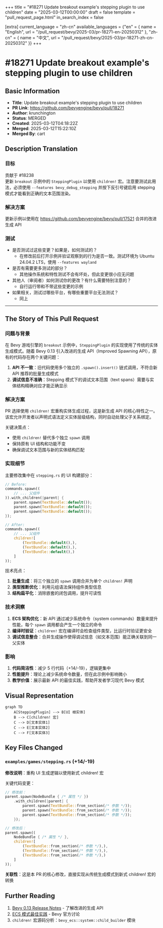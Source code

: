 +++
title = "#18271 Update breakout example's stepping plugin to use children"
date = "2025-03-12T00:00:00"
draft = false
template = "pull_request_page.html"
in_search_index = false

[extra]
current_language = "zh-cn"
available_languages = {"en" = { name = "English", url = "/pull_request/bevy/2025-03/pr-18271-en-20250312" }, "zh-cn" = { name = "中文", url = "/pull_request/bevy/2025-03/pr-18271-zh-cn-20250312" }}
+++

# #18271 Update breakout example's stepping plugin to use children

## Basic Information
- **Title**: Update breakout example's stepping plugin to use children
- **PR Link**: https://github.com/bevyengine/bevy/pull/18271
- **Author**: krunchington
- **Status**: MERGED
- **Created**: 2025-03-12T04:18:22Z
- **Merged**: 2025-03-12T15:22:10Z
- **Merged By**: cart

## Description Translation
### 目标
贡献于 #18238  
更新 `breakout` 示例中的 `SteppingPlugin` 以使用 `children!` 宏。注意要测试此用法，必须使用 `--features bevy_debug_stepping` 并按下反引号键启用 stepping 模式才能看到正确的文本范围渲染。

### 解决方案
更新示例以使用在 https://github.com/bevyengine/bevy/pull/17521 合并的改进生成 API

### 测试
- 是否测试过这些变更？如果是，如何测试的？
  - 在修改前后打开示例并验证观察到的行为是否一致。测试环境为 Ubuntu 24.04.2 LTS，使用 `--features wayland`
- 是否有需要更多测试的部分？
  - 其他操作系统和特性测试不会有坏处，但此变更很小应无问题
- 其他人（审阅者）如何测试你的更改？有什么需要特别注意的？
  - 自行运行带和不带这些变更的示例
- 如果相关，测试过哪些平台，有哪些重要平台无法测试？
  - 同上

---

## The Story of This Pull Request

### 问题与背景
在 Bevy 游戏引擎的 `breakout` 示例中，`SteppingPlugin` 的实现使用了传统的实体生成模式。随着 Bevy 0.13 引入改进的生成 API（Improved Spawning API），原有的代码存在两个关键问题：

1. **API 不一致**：旧代码使用多个独立的 `.spawn().insert()` 链式调用，不符合新 API 推荐的批量生成模式
2. **调试信息不准确**：Stepping 模式下的调试文本范围（text spans）需要与实体结构精确对应才能正确显示

### 解决方案
PR 选择使用 `children!` 宏重构实体生成过程，这是新生成 API 的核心特性之一。该宏允许开发者以声明式语法定义实体层级结构，同时自动处理父子关系绑定。

关键决策点：
- 使用 `children!` 替代多个独立 `spawn` 调用
- 保持原有 UI 结构和功能不变
- 确保调试文本范围与新的实体结构匹配

### 实现细节
主要修改集中在 `stepping.rs` 的 UI 构建部分：

```rust
// Before:
commands.spawn((
    // ... 父组件
)).with_children(|parent| {
    parent.spawn(TextBundle::default());
    parent.spawn(TextBundle::default());
    parent.spawn(TextBundle::default());
});

// After:
commands.spawn((
    // ... 父组件
    children![
        (TextBundle::default(),),
        (TextBundle::default(),),
        (TextBundle::default(),)
    ]
));
```

技术亮点：
1. **批量生成**：将三个独立的 `spawn` 调用合并为单个 `children!` 声明
2. **类型推断优化**：利用元组语法保持组件类型信息
3. **结构扁平化**：消除嵌套的闭包调用，提升可读性

### 技术洞察
1. **ECS 架构优化**：新 API 通过减少系统命令（system commands）数量来提升性能，每个 `spawn` 调用都会产生一个独立的命令
2. **编译时验证**：`children!` 宏在编译时会检查组件类型，比运行时验证更安全
3. **调试信息整合**：合并生成操作使得调试信息（如文本范围）能正确关联到同一父实体

### 影响
1. **代码简洁性**：减少 5 行代码（+14/-19），逻辑更集中
2. **性能提升**：理论上减少系统命令数量，但在此示例中影响微小
3. **教学价值**：展示最新 API 的最佳实践，帮助开发者学习现代 Bevy 模式

## Visual Representation

```mermaid
graph TD
    A[SteppingPlugin] --> B[UI 根实体]
    B --> C[children! 宏]
    C --> D[文本实体1]
    C --> E[文本实体2]
    C --> F[文本实体3]
```

## Key Files Changed

### `examples/games/stepping.rs` (+14/-19)
**修改说明**：重构 UI 生成逻辑以使用新式 children! 宏

关键代码变更：
```rust
// 修改前：
parent.spawn(NodeBundle { /* 属性 */ })
    .with_children(|parent| {
        parent.spawn(TextBundle::from_section(/* 参数 */));
        parent.spawn(TextBundle::from_section(/* 参数 */));
        parent.spawn(TextBundle::from_section(/* 参数 */));
    });

// 修改后：
parent.spawn((
    NodeBundle { /* 属性 */ },
    children![
        (TextBundle::from_section(/* 参数 */),),
        (TextBundle::from_section(/* 参数 */),),
        (TextBundle::from_section(/* 参数 */),)
    ]
));
```

**关联性**：这是本 PR 的核心修改，直接实现从传统生成模式到新式 children! 宏的转换

## Further Reading

1. [Bevy 0.13 Release Notes](https://bevyengine.org/news/bevy-0-13/) - 了解改进的生成 API
2. [ECS 模式最佳实践](https://github.com/bevyengine/bevy/discussions/12005) - Bevy 官方讨论
3. `children!` 宏源码分析：`bevy_ecs::system::child_builder` 模块